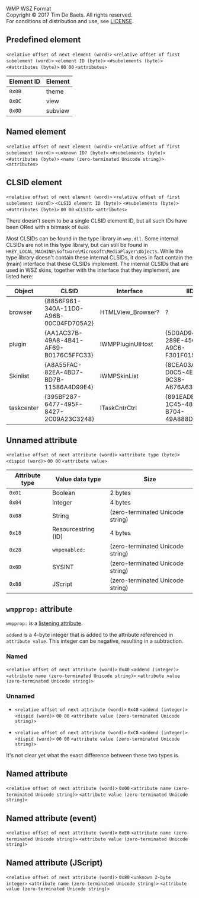 WMP WSZ Format  
Copyright © 2017 Tim De Baets. All rights reserved.  
For conditions of distribution and use, see [LICENSE](LICENSE).  

Predefined element
------------------

`<relative offset of next element (word)>` `<relative offset of first subelement (word)>` `<element ID (byte)>` `<#subelements (byte)>` `<#attributes (byte)>` `00 00` `<attributes>`

| Element ID  | Element |
| ----------- | ------- |
| `0x0B`      | theme   |
| `0x0C`      | view    |
| `0x0D`      | subview |

Named element
-------------

`<relative offset of next element (word)>` `<relative offset of first subelement (word)>` `<unknown ID? (byte)>` `<#subelements (byte)>` `<#attributes (byte)>` `<name (zero-terminated Unicode string)>` `<attributes>`

CLSID element
-------------

`<relative offset of next element (word)>` `<relative offset of first subelement (word)>` `<CLSID element ID (byte)>` `<#subelements (byte)>` `<#attributes (byte)>` `00 00` `<CLSID>` `<attributes>`

There doesn't seem to be a single CLSID element ID, but all such IDs have been ORed with a bitmask of `0x80`.

Most CLSIDs can be found in the type library in `wmp.dll`. Some internal CLSIDs are not in this type library, but can still be found in `HKEY_LOCAL_MACHINE\Software\Microsoft\MediaPlayer\Objects`. While the type library doesn't contain these internal CLSIDs, it does in fact contain the (main) interface that these CLSIDs implement. The internal CLSIDs that are used in WSZ skins, together with the interface that they implement, are listed here:

| Object     | CLSID                                  | Interface         | IID                                    |
| ---------- | -------------------------------------- | ----------------- | -------------------------------------- |
| browser    | {8856F961-340A-11D0-A96B-00C04FD705A2} | HTMLView_Browser? | ?                                      |
| plugin     | {AA1AC37B-49A8-4B41-AF69-B0176C5FFC33} | IWMPPluginUIHost  | {5D0AD945-289E-45C5-A9C6-F301F0152108} |
| Skinlist   | {A8A55FAC-82EA-4BD7-BD7B-11586A4D99E4} | IWMPSkinList      | {8CEA03A2-D0C5-4E97-9C38-A676A639A51D} |
| taskcenter | {395BF287-6477-495F-8427-2C09A23C3248} | ITaskCntrCtrl     | {891EADB1-1C45-48B0-B704-49A888DA98C4} |

Unnamed attribute
-----------------

`<relative offset of next attribute (word)>` `<attribute type (byte)>` `<dispid (word)>` `00 00` `<attribute value>`

| Attribute type  | Value data type     | Size
| --------------- | ------------------- | ----
| `0x01`          | Boolean             | 2 bytes
| `0x04`          | Integer             | 4 bytes
| `0x08`          | String              | (zero-terminated Unicode string)
| `0x18`          | Resourcestring (ID) | 4 bytes
| `0x28`          | `wmpenabled:`       | (zero-terminated Unicode string)
| `0x0D`          | SYSINT              | (zero-terminated Unicode string)
| `0x88`          | JScript             | (zero-terminated Unicode string)

`wmpprop:` attribute
--------------------

`wmpprop:` is a [listening attribute](https://msdn.microsoft.com/en-us/library/windows/desktop/dd563797(v=vs.85).aspx).

`addend` is a 4-byte integer that is added to the attribute referenced in `attribute value`. This integer can be negative, resulting in a subtraction.

### Named

`<relative offset of next attribute (word)>` `0x40` `<addend (integer)>` `<attribute name (zero-terminated Unicode string)>` `<attribute value (zero-terminated Unicode string)>`

### Unnamed

* `<relative offset of next attribute (word)>` `0x48` `<addend (integer)>` `<dispid (word)>` `00 00` `<attribute value (zero-terminated Unicode string)>`

* `<relative offset of next attribute (word)>` `0xC8` `<addend (integer)>` `<dispid (word)>` `00 00` `<attribute value (zero-terminated Unicode string)>`

It's not clear yet what the exact difference between these two types is.

Named attribute
---------------

`<relative offset of next attribute (word)>` `0x00` `<attribute name (zero-terminated Unicode string)>` `<attribute value (zero-terminated Unicode string)>`

Named attribute (event)
-----------------------

`<relative offset of next attribute (word)>` `0xE0` `<attribute name (zero-terminated Unicode string)>` `<attribute value (zero-terminated Unicode string)>`

Named attribute (JScript)
-------------------------------------------

`<relative offset of next attribute (word)>` `0x80` `<unknown 2-byte integer>` `<attribute name (zero-terminated Unicode string)>` `<attribute value (zero-terminated Unicode string)>`
